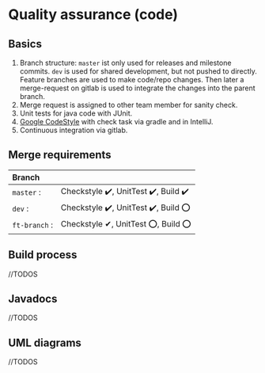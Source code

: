 # Quality assurance (code)

## Basics
1. Branch structure: ``master`` ist only used for releases and milestone commits. ``dev`` is used for shared development, but not pushed to directly. Feature branches are used to make code/repo changes. Then later a merge-request on gitlab is used to integrate the changes into the parent branch.
2. Merge request is assigned to other team member for sanity check.
3. Unit tests for java code with JUnit.
4. [Google CodeStyle](https://github.com/google/styleguide/blob/gh-pages/intellij-java-google-style.xml) with check task via gradle and in IntelliJ.
5. Continuous integration via gitlab.

## Merge requirements

| Branch          |                                       |
|:----------------|---------------------------------------|
| ``master``    : | Checkstyle ✔️, UnitTest ✔️, Build ✔️     |
| ``dev``       : | Checkstyle ✔️, UnitTest ✔️, Build ⭕   |
| ``ft-branch`` : | Checkstyle ✔, UnitTest ⭕, Build ⭕ |


## Build process
//TODOS


## Javadocs
//TODOS


## UML diagrams
//TODOS